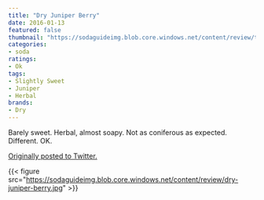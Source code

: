 ```yaml
---
title: "Dry Juniper Berry"
date: 2016-01-13
featured: false
thumbnail: "https://sodaguideimg.blob.core.windows.net/content/review/thumbs/dry-juniper-berry.jpg"
categories:
- soda
ratings:
- Ok
tags:
- Slightly Sweet
- Juniper
- Herbal
brands:
- Dry
---
```


Barely sweet. Herbal, almost soapy. Not as coniferous as expected. Different. OK.

[Originally posted to Twitter.](https://twitter.com/Cavorter/status/687369820191375360)

{{< figure src="https://sodaguideimg.blob.core.windows.net/content/review/dry-juniper-berry.jpg" >}}

